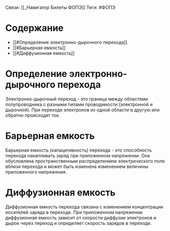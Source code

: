 Связи: [[_Навигатор Билеты ФОПЭ]]
Теги: #ФОПЭ 

# Содержание
- [[#Определение электронно-дырочного перехода]]
- [[#Барьерная емкость]]
- [[#Диффузионная емкость]]

# Определение электронно-дырочного перехода
Электронно-дырочный переход - это граница между областями полупроводника с разными типами проводимости (электронной и дырочной). При переходе электронов из одной области в другую или обратно происходит ток.

# Барьерная емкость
Барьерная емкость (капацитивность) перехода - это способность перехода накапливать заряд при приложенном напряжении. Она обусловлена пространственным распределением электрического поля вблизи перехода и может быть изменена изменением величины приложенного напряжения.

# Диффузионная емкость
Диффузионная емкость перехода связана с изменением концентрации носителей заряда в переходе. При приложенном напряжении диффузионная емкость зависит от скорости диффузии электронов и дырок через переход и определяет скорость зарядов в переходе.